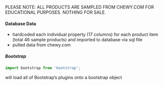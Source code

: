 PLEASE NOTE: ALL PRODUCTS ARE SAMPLED FROM CHEWY.COM FOR EDUCATIONAL PURPOSES. NOTHING FOR SALE.

#### Database Data

- hardcoded each individual property (17 columns) for each product item (total 46 sample products) and imported to database via sql file
- pulled data from chewy.com

##### Bootstrap

```javaScript
import bootstrap from 'bootstrap';
```

will load all of Bootstrap’s plugins onto a bootstrap object
